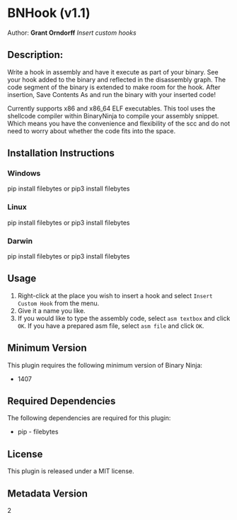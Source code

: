 # BNHook (v1.1)
Author: **Grant Orndorff**
_Insert custom hooks_
## Description:

Write a hook in assembly and have it execute as part of your binary. See your hook added to the binary and reflected in the disassembly graph. The code segment of the binary is extended to make room for the hook. After insertion, Save Contents As and run the binary with your inserted code!

Currently supports x86 and x86_64 ELF executables. This tool uses the shellcode compiler within BinaryNinja to compile your assembly snippet. Which means you have the convenience and flexibility of the scc and do not need to worry about whether the code fits into the space. 

## Installation Instructions

### Windows

pip install filebytes or pip3 install filebytes

### Linux

pip install filebytes or pip3 install filebytes

### Darwin

pip install filebytes or pip3 install filebytes

## Usage

1. Right-click at the place you wish to insert a hook and select `Insert Custom Hook` from the menu. 
2. Give it a name you like. 
3. If you would like to type the assembly code, select `asm textbox` and click `OK`. If you have a prepared asm file, select `asm file` and click `OK`. 

## Minimum Version

This plugin requires the following minimum version of Binary Ninja:

 * 1407



## Required Dependencies

The following dependencies are required for this plugin:

 * pip - filebytes


## License

This plugin is released under a MIT license.
## Metadata Version

2
